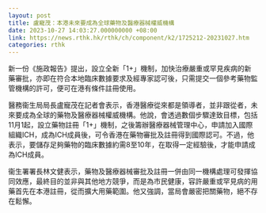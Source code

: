 ```yaml
---
layout: post
title: 盧寵茂：本港未來要成為全球藥物及醫療器械權威機構
date: 2023-10-27 14:03:27.000000000 +08:00
link: https://news.rthk.hk/rthk/ch/component/k2/1725212-20231027.htm
categories: rthk
---
```


新一份《施政報告》提出，設立全新「1+」機制，加快治療嚴重或罕見疾病的新藥審批，亦即在符合本地臨床數據要求及經專家認可後，只需提交一個參考藥物監管機構的許可，便可在港有條件註冊使用。

醫務衞生局局長盧寵茂在記者會表示，香港醫療從來都是領導者，並非跟從者，未來要成為全球的藥物及醫療器械權威機構。他說，會透過數個步驟達致目標，包括11月1起，設立藥物註冊「1+」機制，之後籌辦醫療器械管理中心，申請加入國際組織ICH，成為ICH成員後，可令香港在藥物審批及註冊得到國際認可。不過，他表示，要儲存足夠藥物的臨床數據約需8至10年，在取得一定經驗後，才能申請成為ICH成員。

衞生署署長林文健表示，藥物及醫療器械審批及註冊一併由同一機構處理可發揮協同效應，最終目的並非與其他地方競爭，而是為市民健康，容許嚴重或罕見病的用藥首先在本港註冊，從而擴大用藥範圍。他又強調，當局會嚴密把關藥物，絕不存在鬆懈。
